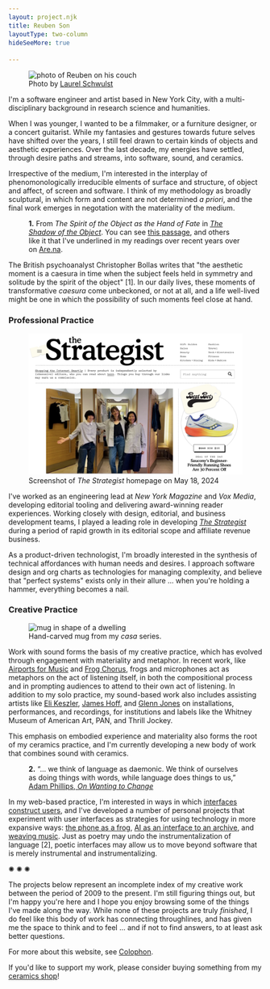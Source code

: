 ```yaml
---
layout: project.njk
title: Reuben Son
layoutType: two-column
hideSeeMore: true

---
```

<figure class="figure-medium" style="transform:rotate(0deg)">
  <img src="https://reubenson-portfolio.s3.us-east-1.amazonaws.com/assets/portrait_2024.jpg" alt="photo of Reuben on his couch">
  <figcaption>Photo by <a href="https://laurelschwulst.com/">Laurel Schwulst</a></figcaption>
</figure>

I'm a software engineer and artist based in New York City, with a multi-disciplinary background in research science and humanities. 

When I was younger, I wanted to be a filmmaker, or a furniture designer, or a concert guitarist. While my fantasies and gestures towards future selves have shifted over the years, I still feel drawn to certain kinds of objects and aesthetic experiences. Over the last decade, my energies have settled, through desire paths and streams, into software, sound, and ceramics. 

Irrespective of the medium, I'm interested in the interplay of phenomonologically irreducible elments of surface and structure, of object and affect, of screen and software. I think of my methodology as broadly sculptural, in which form and content are not determined _a priori_, and the final work emerges in negotation with the materiality of the medium.

<figure class="figure-medium" style="transform:rotate(0deg)">
  <!-- <img src="/public/strategist-screenshot.png" alt="Screenshot of The Strategist"> -->
  <figcaption><strong>1.</strong> From <em>The Spirit of the Object as the Hand of Fate</em> in <a href="https://www.goodreads.com/book/show/968010.The_Shadow_of_the_Object" target="_blank"><em>The Shadow of the Object</em></a>. You can see <a href="https://www.are.na/block/27704381" target="_blank">this passage</a>, and others like it that I've underlined in my readings over recent years over on <a href="https://www.are.na/reuben-son/passages-m7zf9-4vnu4" target="_blank">Are.na</a>.</figcaption>
</figure>

The British psychoanalyst Christopher Bollas writes that "the aesthetic moment is a caesura in time when the subject feels held in symmetry and solitude by the spirit of the object" [1]. In our daily lives, these moments of transformative _caesura_ come unbeckoned, or not at all, and a life well-lived might be one in which the possibility of such moments feel close at hand.

<!-- , which makes a compelling, if ambiguous attempt at describing with language the rare sense of fulfillment activated in a certain kind of engagement with a framgent of the world. -->

<!-- Over the last decade, my energies have settled, through desire paths and streams, into software, sound, and ceramics. I would characterize my approach to these disciplines to be sculptural in a broad sense, in which the resulting object (experience) is dependent on the accretion of smaller, more intuitive decisions, as opposed to starting from a dogmatic schema and working backwards. -->

<h3 id="work">Professional Practice</h3>

<figure class="figure-medium" style="transform:rotate(0deg)">
  <img src="/public/strat-screenshot.png" alt="Screenshot of The Strategist">
  <figcaption>Screenshot of <em>The Strategist</em> homepage on May 18, 2024</figcaption>
</figure>

I've worked as an engineering lead at _New York Magazine_ and _Vox Media_, developing editorial tooling and delivering award-winning reader experiences. Working closely with design, editorial, and business development teams, I played a leading role in developing [_The Strategist_](https://nymag.com/strategist) during a period of rapid growth in its editorial scope and affiliate revenue business.

As a product-driven technologist, I'm broadly interested in the synthesis of technical affordances with human needs and desires. I approach software design and org charts as technologies for managing complexity, and believe that "perfect systems" exists only in their allure ... when you're holding a hammer, everything becomes a nail.

<!-- [View engineering resume](/engineering-resume) -->

<h3 id="creative-practice">Creative Practice</h3>

<figure class="figure-medium">
  <img src="https://reubenson-portfolio.s3.us-east-1.amazonaws.com/assets/ceramics_casa-mug.jpg" alt="mug in shape of a dwelling">
  <figcaption>
    Hand-carved mug from my <em>casa</em> series.
  </figcaption>
</figure>

Work with sound forms the basis of my creative practice, which has evolved through engagement with materiality and metaphor. In recent work, like [Airports for Music](/projects/airports-for-music) and [Frog Chorus](/projects/frog-chorus), frogs and microphones act as metaphors on the act of listening itself, in both the compositional process and in prompting audiences to attend to their own act of listening. In addition to my solo practice, my sound-based work also includes assisting artists like [Eli Keszler](https://www.elikeszler.com/), [James Hoff](https://www.james-hoff.com/), and [Glenn Jones](https://thrilljockey.com/artists/glenn-jones) on installations, performances, and recordings, for institutions and labels like the Whitney Museum of American Art, PAN, and Thrill Jockey.

This emphasis on embodied experience and materiality also forms the root of my ceramics practice, and I'm currently developing a new body of work that combines sound with ceramics.

<figure class="figure-medium" style="transform:rotate(0deg)">
  <!-- <img src="/public/strategist-screenshot.png" alt="Screenshot of The Strategist"> -->
  <figcaption><strong>2.</strong> “… we think of language as daemonic. We think of ourselves as doing things with words, while language does things to us,”<a href="https://www.are.na/block/27704091" target="_blank"> Adam Phillips, <em>On Wanting to Change</em></a></figcaption>
</figure>

In my web-based practice, I'm interested in ways in which [interfaces construct users](https://academic.oup.com/mit-press-scholarship-online/book/23681/chapter-abstract/184886856?redirectedFrom=fulltext&login=false), and I've developed a number of personal projects that experiment with user interfaces as strategies for using technology in more expansive ways: [the phone as a frog](https://frogchor.us), [AI as an interface to an archive](/midi-archive), and [weaving music](/weaving). Just as poetry may undo the instrumentalization of language [2], poetic interfaces may allow us to move beyond software that is merely instrumental and instrumentalizing.

<!-- [View artist resume](/artist-resume) -->

<!-- My web-based projects have been a means for exploring the use of technology to augment the senses, a map to a real, or surreal, territory. This is most apparent in _Frog Chorus_, where a chorus of frogs emerges from smartphones, becoming an audible environment that reorients the user towards an expansive act of listening. -->
<!-- Over the years, my fantasies/images around art-making have shifted, feeling the burn of the impulse to create a formal system, or machine. Now it's more about a kind of opening up, balancing logical and material concerns. -->


<!-- The specific metaphors and materials have changed over time -->
<!-- What to say about multidisciplinarity? Lack of desire to reduce the complexity of senses -->
<!-- In Airports for Music, I'm guided by the metaphor of fragrance, as a means of thinking about sound as texture and color, carried by the air. -->
<!-- Like with music, I'm drawn to the immediacy of ceramics, the unity of surface and form -->
<!-- Somatic forms of sense-making. -->

<!-- Maybe use Odilon Redon quote to address the logic of the visible in the service of the invisible ... ? -->


<!-- In addition to his solo sound practice, he has also collaborated with artists like Eli Keszler and James Hoff for institutions like the Whitney Museum of American Art and Eyebeam. Over the last five years, he has extended his interest in the materiality of sound into a material exploration of surface and form in ceramics. -->

<!-- Reuben Son makes software, sound, and ceramics. For more than a decade, his sound-based work has engaged the materiality of sound, in the form of magnetic tape or through metaphors of textile weaving and fragrance. In recent work, he has focused on the act of listening itself, both in the compositional process, and in prompting audiences to attend to their own act of listening. This emphasis on embodied experience and materiality also forms the root of his ceramics practice, and he is currently developing a new body of work that combines sound with ceramics. -->

<!-- I deployed my first site in 2010, to serve as a landing page and blog for a DIY music label I casually ran for a few years, and since then my creative projects have been fused in various ways with web technology.  -->

<div class="divider-line">✺ ✺ ✺</div>

The projects below represent an incomplete index of my creative work between the period of 2009 to the present. I'm still figuring things out, but I'm happy you're here and I hope you enjoy browsing some of the things I've made along the way. While none of these projects are truly _finished_, I do feel like this body of work has connecting throughlines, and has given me the space to think and to feel ... and if not to find answers, to at least ask better questions.

<!-- > "The aesthetic moment is a caesura in time when the subject feels held in symmetry and solitude by the spirit of the object." <br/><br/> - Christopher Bollas, _The Shadow of the Object_ <br/><br/> ([✶✶ Passages](https://www.are.na/reuben-son/passages-m7zf9-4vnu4)) -->

<!-- I have found that the locus of vitality exists in material engagement with the world, within only a loose framework of epistemology, a minimum viable ontology. Regarding this, I find myself somewhere in the continuum of Simone Weil, who wrote "[to work in order to eat, to eat in order to work [...] only the cycle contains the truth](https://theanarchistlibrary.org/library/simone-weil-gravity-and-grace#:~:text=%27Work%20makes%20us%20experience%20in,the%20cycle%20contains%20the%20truth.)", and Ray Peat, who wrote "[energy creates organization and structure](https://www.functionalps.com/blog/2011/04/23/energy-structure-and-carbon-dioxide-a-realistic-view-of-the-organism/#:~:text=energy%20creates%20organization%20and%20structure)".  -->

For more about this website, see [Colophon](/colophon).

If you'd like to support my work, please consider buying something from my [ceramics shop](/shop)!
